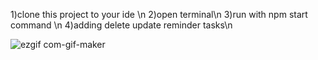 
1)clone this project to your ide \n
2)open terminal\n
3)run with npm start command \n
4)adding delete update reminder tasks\n

![ezgif com-gif-maker](https://user-images.githubusercontent.com/26384546/160681194-7fbb5e27-4a52-40b8-9662-8b883e712e43.gif)
